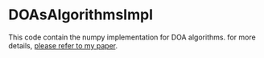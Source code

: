 # DOAsAlgorithmsImpl
This code contain the numpy implementation for DOA algorithms.
for more details, [please refer to my paper](https://drive.google.com/file/d/11kW1yc7GNHn5GfcD5DEVqC6v4Kk21diX/view?usp=sharing).
